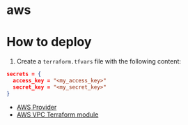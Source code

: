 # aws

# How to deploy

1. Create a `terraform.tfvars` file with the following content:

```json
secrets = {
  access_key = "<my_access_key>"
  secret_key = "<my_secret_key>"
}
```

- [AWS Provider](https://registry.terraform.io/providers/hashicorp/aws/latest/docs)
- [AWS VPC Terraform module](https://registry.terraform.io/modules/terraform-aws-modules/vpc/aws/latest)
